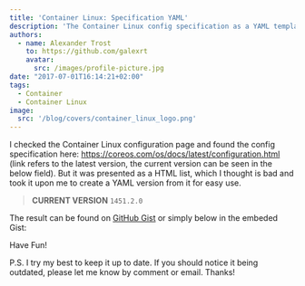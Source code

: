 ```yaml
---
title: 'Container Linux: Specification YAML'
description: 'The Container Linux config specification as a YAML template.'
authors:
  - name: Alexander Trost
    to: https://github.com/galexrt
    avatar:
      src: /images/profile-picture.jpg
date: "2017-07-01T16:14:21+02:00"
tags:
  - Container
  - Container Linux
image:
  src: '/blog/covers/container_linux_logo.png'
---
```


I checked the Container Linux configuration page and found the config specification here: https://coreos.com/os/docs/latest/configuration.html (link refers to the latest version, the current version can be seen in the below field).
But it was presented as a HTML list, which I thought is bad and took it upon me to create a YAML version from it for easy use.

> **CURRENT VERSION** `1451.2.0`

The result can be found on [GitHub Gist](https://gist.github.com/galexrt/198b2738585b3000092ac3d1382fcfc3) or simply below in the embeded Gist:
<script src="https://gist.github.com/galexrt/198b2738585b3000092ac3d1382fcfc3.js"></script>

Have Fun!

P.S. I try my best to keep it up to date. If you should notice it being outdated, please let me know by comment or email. Thanks!
